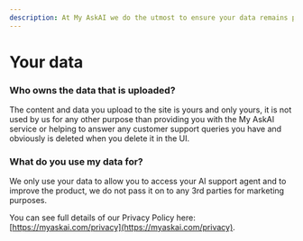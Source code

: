 ```yaml
---
description: At My AskAI we do the utmost to ensure your data remains private.
---
```


# Your data

### Who owns the data that is uploaded?

The content and data you upload to the site is yours and only yours, it is not used by us for any other purpose than providing you with the My AskAI service or helping to answer any customer support queries you have and obviously is deleted when you delete it in the UI.

### What do you use my data for?

We only use your data to allow you to access your AI support agent and to improve the product, we do not pass it on to any 3rd parties for marketing purposes.

You can see full details of our Privacy Policy here: [https://myaskai.com/privacy](https://myaskai.com/privacy).
